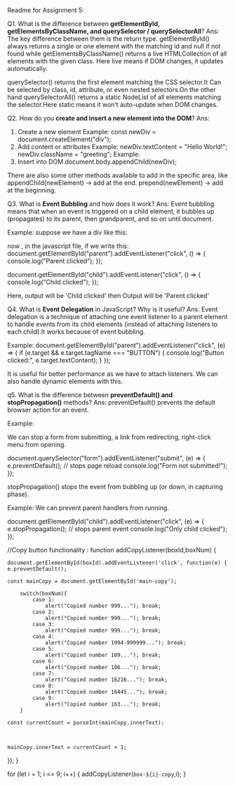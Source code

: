 Readme for Assignment 5:

Q1. What is the difference between **getElementById, getElementsByClassName, and querySelector / querySelectorAll**?
Ans: 
The key difference between them is the return type. 
getElementById() always returns a single or one element with the matching id and null if not found while getElementsByClassName() returns a live HTMLCollection of all elements with the given class. Here live means if DOM changes, it updates automatically.

querySelector() returns the first element matching the CSS selector.It Can be selected by class, id, attribute, or even nested selectors.On the other hand querySelectorAll() returns a static NodeList of all elements matching the selector.Here static means it won’t auto-update when DOM changes.


Q2. How do you **create and insert a new element into the DOM**?
Ans:
1. Create a new element
Example: 
const newDiv = document.createElement("div");
2. Add content or attributes
Example:
newDiv.textContent = "Hello World!";
newDiv.className = "greeting";
Example:
3. Insert into DOM
document.body.appendChild(newDiv); 

There are also some other methods available to add in the specific area, like 
appendChild(newElement) → add at the end.
prepend(newElement) → add at the beginning.


Q3. What is **Event Bubbling** and how does it work?
Ans:
Event bubbling means that when an event is triggered on a child element, it bubbles up (propagates) to its parent, then grandparent, and so on until document.

Example: 
suppose we have a div like this: 
<!-- <div id="parent">
  <button id="child">Click Me</button>
</div> -->

now , in the javascript file, if we write this: 
document.getElementById("parent").addEventListener("click", () => {
  console.log("Parent clicked");
});

document.getElementById("child").addEventListener("click", () => {
  console.log("Child clicked");
});

Here, output will be 'Child clicked' then
Output will be 'Parent clicked'


Q4. What is **Event Delegation** in JavaScript? Why is it useful?
Ans:
Event delegation is a technique of attaching one event listener to a parent element to handle events from its child elements (instead of attaching listeners to each child).It works because of event bubbling.

Example: 
document.getElementById("parent").addEventListener("click", (e) => {
  if (e.target && e.target.tagName === "BUTTON") {
    console.log("Button clicked:", e.target.textContent);
  }
});

It is useful for better performance as we have to attach listeners. We can also handle dynamic elements with this.


q5. What is the difference between **preventDefault() and stopPropagation()** methods?
Ans: 
preventDefault() prevents the default browser action for an event.

Example:

We can stop a form from submitting, a link from redirecting, right-click menu from opening.

document.querySelector("form").addEventListener("submit", (e) => {
  e.preventDefault(); // stops page reload
  console.log("Form not submitted!");
});


stopPropagation() stops the event from bubbling up (or down, in capturing phase).

Example:
We can prevent parent handlers from running.

document.getElementById("child").addEventListener("click", (e) => {
  e.stopPropagation(); // stops parent event
  console.log("Only child clicked");
});



//Copy button functionality :
function addCopyListener(boxId,boxNum) {

    document.getElementById(boxId).addEventListener('click', function(e) {
    e.preventDefault();

    const mainCopy = document.getElementById('main-copy');
    
        switch(boxNum){
            case 1:
                alert("Copied number 999..."); break;
            case 2:
                alert("Copied number 999..."); break;
            case 3:
                alert("Copied number 999..."); break;
            case 4:
                alert("Copied number 1994-999999..."); break;
            case 5:
                alert("Copied number 109..."); break;
            case 6:
                alert("Copied number 106..."); break;
            case 7:
                alert("Copied number 16216..."); break;
            case 8:
                alert("Copied number 16445..."); break;
            case 9:
                alert("Copied number 163..."); break;
        }

    const currentCount = parseInt(mainCopy.innerText);

   

    mainCopy.innerText = currentCount + 1;
  });
}


for (let i = 1; i <= 9; i++) {
  addCopyListener(`box-${i}-copy`,i);
}